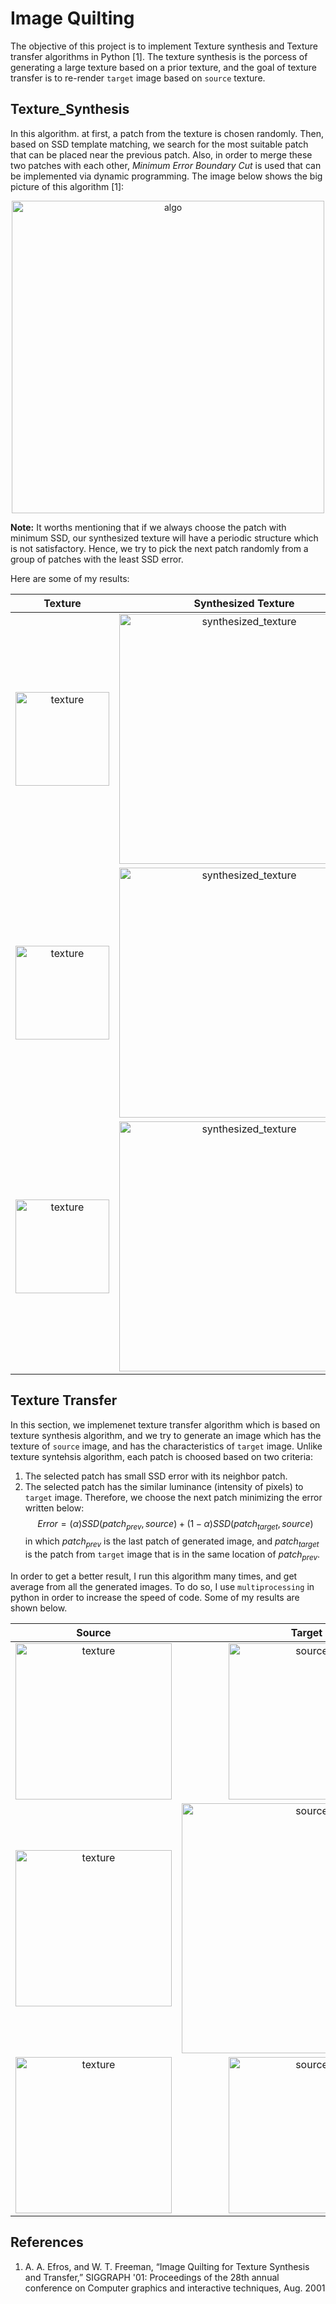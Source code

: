 # Image Quilting
The objective of this project is to implement Texture synthesis and Texture transfer algorithms in Python [1]. The texture synthesis is the porcess of generating a large texture based on a prior texture, and the goal of texture transfer is to re-render `target` image based on `source` texture.

Texture_Synthesis
------------------
In this algorithm. at first, a patch from the texture is chosen randomly. Then, based on SSD template matching, we search for the most suitable patch that can be placed near the previous patch. Also, in order to merge these two patches with each other, *Minimum Error Boundary Cut* is used that can be implemented via dynamic programming. The image below shows the big picture of this algorithm [1]:

<p align="center">
<img width = "500" src="https://user-images.githubusercontent.com/46090276/208299546-2fba1c74-9eb4-4c71-8769-f13703b866bb.JPG" alt="algo">
</p>
  
**Note:** It worths mentioning that if we always choose the patch with minimum SSD, our synthesized texture will have a periodic structure which is not satisfactory. Hence, we try to pick the next patch randomly from a group of patches with the least SSD error. 

Here are some of my results:

Texture             |  Synthesized Texture
:-------------------------:|:-------------------------:
<img width = "150" src="https://user-images.githubusercontent.com/46090276/208292251-d2695d96-9445-43a0-98b4-c32994cba7f5.jpg" alt="texture">|<img width = "400" src="https://user-images.githubusercontent.com/46090276/208293053-091d69d9-2414-4bdc-86d3-6fe9cef30347.jpg" alt="synthesized_texture">|
<img width = "150" src="https://user-images.githubusercontent.com/46090276/208293285-5bddb3d9-17e6-4890-a050-7f67200b9e44.jpg" alt="texture">|<img width = "400" src="https://user-images.githubusercontent.com/46090276/208293239-efbca46f-dbaf-4334-8b4e-e8552b2c141d.jpg" alt="synthesized_texture">|
<img width = "150" src="https://user-images.githubusercontent.com/46090276/208294594-fa412fb9-dc4e-4cca-8d0f-201660d02298.jpg" alt="texture">|<img width = "400" src="https://user-images.githubusercontent.com/46090276/208294598-fdb63d33-74c5-45d0-bf9c-cec535fa4a96.jpg" alt="synthesized_texture">


Texture Transfer
---------------
In this section, we implemenet texture transfer algorithm which is based on texture synthesis algorithm, and we try to generate an image which has the texture of `source` image, and has the characteristics of `target` image. Unlike texture syntehsis algorithm, each patch is choosed based on two criteria:
1. The selected patch has small SSD error with its neighbor patch.
2. The selected patch has the similar luminance (intensity of pixels) to `target` image.
Therefore, we choose the next patch minimizing the error written below:
$$Error = (\alpha) SSD(patch_{prev}, source) + (1-\alpha) SSD(patch_{target}, source)$$
in which $patch_{prev}$ is the last patch of generated image, and $patch_{target}$ is the patch from `target` image that is in the same location of $patch_{prev}$.

In order to get a better result, I run this algorithm many times, and get average from all the generated images. To do so, I use `multiprocessing` in python in order to increase the speed of code. Some of my results are shown below.

Source             |  Target |  Result
:-------------------------:|:-------------------------:|:-------------------------:
<img width = "250" src="https://user-images.githubusercontent.com/46090276/208292251-d2695d96-9445-43a0-98b4-c32994cba7f5.jpg" alt="texture">  |  <img width = "250" src="https://user-images.githubusercontent.com/46090276/208292314-8842dee0-1c72-47d1-bed0-f02484134723.jpg" alt="source">   |   <img width = "250" src="https://user-images.githubusercontent.com/46090276/208292376-5b77ee8d-9ba3-43cb-8149-f8fc11964dd2.jpg" alt="res">|
<img width = "250" src="https://user-images.githubusercontent.com/46090276/208292422-23f1f8ce-8467-4618-9f40-9c8dd241d9d8.jpg" alt="texture">  |  <img width = "400" src="https://user-images.githubusercontent.com/46090276/208292432-6b470567-4edf-48ed-b1ca-1ceba6924aa2.jpg" alt="source">   |   <img width = "400" src="https://user-images.githubusercontent.com/46090276/208292458-19a9c677-c22e-4193-bc86-fb6f7c9d96b6.jpg" alt="res">|
<img width = "250" src="https://user-images.githubusercontent.com/46090276/208297070-c2622868-f124-4076-bcbc-22c8efbcb54d.jpg" alt="texture"> |  <img width = "250" src="https://user-images.githubusercontent.com/46090276/208297106-eb2b902c-17d6-4c25-890c-e38b61e8be0d.jpg" alt="source"> | <img width = "250" src="https://user-images.githubusercontent.com/46090276/208297160-90342d4c-00a4-4ef7-84d1-c68cc67c0fdd.jpg" alt="res">





References
--------------
1. A. A. Efros, and W. T. Freeman, “Image Quilting for Texture Synthesis and Transfer,” SIGGRAPH '01: Proceedings of the 28th annual conference on Computer graphics and interactive techniques, Aug. 2001
